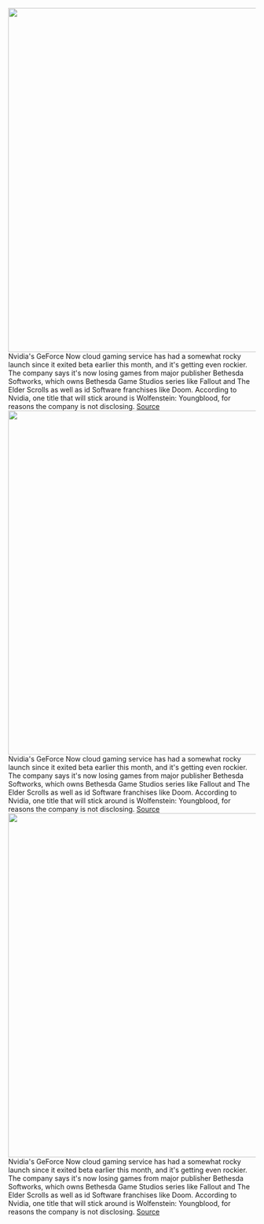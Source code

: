 <img src='https://cdn.vox-cdn.com/thumbor/QXagBDliP2EYnHcwLbjDfrD65yc=/0x0:1020x680/1200x800/filters:focal(429x259:591x421)/cdn.vox-cdn.com/uploads/chorus_image/image/66352824/GeForce_NOW_Platforms_crop_verge.0.jpg' width='700px' /><br/>
Nvidia's GeForce Now cloud gaming service has had a somewhat rocky launch since it exited beta earlier this month, and it's getting even rockier. The company says it's now losing games from major publisher Bethesda Softworks, which owns Bethesda Game Studios series like Fallout and The Elder Scrolls as well as id Software franchises like Doom. According to Nvidia, one title that will stick around is Wolfenstein: Youngblood, for reasons the company is not disclosing.
<a href='https://www.theverge.com/2020/2/21/21147638/nvidia-geforce-now-bethesda-pulling-games-activision-blizzard-cloud-gaming'> Source <a/><img src='https://cdn.vox-cdn.com/thumbor/QXagBDliP2EYnHcwLbjDfrD65yc=/0x0:1020x680/1200x800/filters:focal(429x259:591x421)/cdn.vox-cdn.com/uploads/chorus_image/image/66352824/GeForce_NOW_Platforms_crop_verge.0.jpg' width='700px' /><br/>
Nvidia's GeForce Now cloud gaming service has had a somewhat rocky launch since it exited beta earlier this month, and it's getting even rockier. The company says it's now losing games from major publisher Bethesda Softworks, which owns Bethesda Game Studios series like Fallout and The Elder Scrolls as well as id Software franchises like Doom. According to Nvidia, one title that will stick around is Wolfenstein: Youngblood, for reasons the company is not disclosing.
<a href='https://www.theverge.com/2020/2/21/21147638/nvidia-geforce-now-bethesda-pulling-games-activision-blizzard-cloud-gaming'> Source <a/><img src='https://cdn.vox-cdn.com/thumbor/QXagBDliP2EYnHcwLbjDfrD65yc=/0x0:1020x680/1200x800/filters:focal(429x259:591x421)/cdn.vox-cdn.com/uploads/chorus_image/image/66352824/GeForce_NOW_Platforms_crop_verge.0.jpg' width='700px' /><br/>
Nvidia's GeForce Now cloud gaming service has had a somewhat rocky launch since it exited beta earlier this month, and it's getting even rockier. The company says it's now losing games from major publisher Bethesda Softworks, which owns Bethesda Game Studios series like Fallout and The Elder Scrolls as well as id Software franchises like Doom. According to Nvidia, one title that will stick around is Wolfenstein: Youngblood, for reasons the company is not disclosing.
<a href='https://www.theverge.com/2020/2/21/21147638/nvidia-geforce-now-bethesda-pulling-games-activision-blizzard-cloud-gaming'> Source <a/>